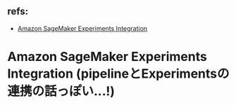 ## refs:

- [Amazon SageMaker Experiments Integration](https://docs.aws.amazon.com/sagemaker/latest/dg/pipelines-experiments.html)

# Amazon SageMaker Experiments Integration (pipelineとExperimentsの連携の話っぽい...!)
